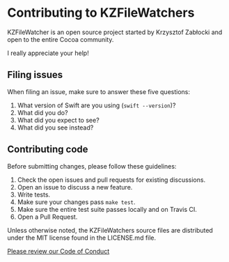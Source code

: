 # Contributing to KZFileWatchers

KZFileWatcher is an open source project started by Krzysztof Zabłocki and open to the entire Cocoa community.

I really appreciate your help!

## Filing issues

When filing an issue, make sure to answer these five questions:

1. What version of Swift are you using (`swift --version`)?
2. What did you do?
3. What did you expect to see?
4. What did you see instead?

## Contributing code

Before submitting changes, please follow these guidelines:

1. Check the open issues and pull requests for existing discussions.
2. Open an issue to discuss a new feature.
3. Write tests.
4. Make sure your changes pass `make test`.
5. Make sure the entire test suite passes locally and on Travis CI.
6. Open a Pull Request.

Unless otherwise noted, the KZFileWatchers source files are distributed under
the MIT license found in the LICENSE.md file.

[Please review our Code of Conduct](https://github.com/krzysztofzablocki/KZFileWatchers/blob/master/CODE_OF_CONDUCT.md)